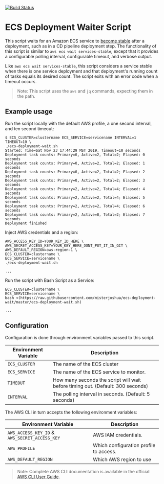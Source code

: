 [![Build Status](https://travis-ci.org/misterjoshua/ecs-deployment-wait.svg?branch=master)](https://travis-ci.org/misterjoshua/ecs-deployment-wait)

# ECS Deployment Waiter Script

This script waits for an Amazon ECS service to [become stable](https://docs.aws.amazon.com/cli/latest/reference/ecs/wait/services-stable.html) after a deployment, such as in a CD pipeline deployment step. The functionality of this script is similar to `aws ecs wait services-stable`, except that it provides a configurable polling interval, configurable timeout, and verbose output.

Like `aws ecs wait services-stable`, this script considers a service stable when there is one service deployment and that deployment's running count of tasks equals its desired count. The script exits with an error code when a timeout occurs.

> Note: This script uses the `aws` and `jq` commands, expecting them in the path.

## Example usage

Run the script locally with the default AWS profile, a one second interval, and ten second timeout:

```
$ ECS_CLUSTER=clustername ECS_SERVICE=servicename INTERVAL=1 TIMEOUT=10 \
./ecs-deployment-wait.sh
Started: Time=Sat Nov 23 17:44:29 MST 2019, Timeout=10 seconds
Deployment task counts: Primary=0, Active=2, Total=2; Elapsed: 0 seconds
Deployment task counts: Primary=0, Active=2, Total=2; Elapsed: 1 seconds
Deployment task counts: Primary=0, Active=2, Total=2; Elapsed: 2 seconds
Deployment task counts: Primary=0, Active=2, Total=2; Elapsed: 3 seconds
Deployment task counts: Primary=2, Active=2, Total=4; Elapsed: 4 seconds
Deployment task counts: Primary=2, Active=2, Total=4; Elapsed: 5 seconds
Deployment task counts: Primary=2, Active=2, Total=4; Elapsed: 6 seconds
Deployment task counts: Primary=2, Active=0, Total=2; Elapsed: 7 seconds
Deployment finished
```

Inject AWS credentials and a region:

```
AWS_ACCESS_KEY_ID=YOUR_KEY_ID_HERE \
AWS_SECRET_ACCESS_KEY=YOUR_KEY_HERE_DONT_PUT_IT_IN_GIT \
AWS_DEFAULT_REGION=aws-region-1 \
ECS_CLUSTER=clustername \
ECS_SERVICE=servicename \
./ecs-deployment-wait.sh

...
```

Run the script with Bash Script as a Service:

```
ECS_CLUSTER=clustername \
ECS_SERVICE=servicename \
bash <(https://raw.githubusercontent.com/misterjoshua/ecs-deployment-wait/master/ecs-deployment-wait.sh)

...
```

## Configuration

Configuration is done through environment variables passed to this script.

| Environment Variable | Description |
| -------------------- | ----------- |
| `ECS_CLUSTER` | The name of the ECS cluster
| `ECS_SERVICE` | The name of the ECS service to monitor.
| `TIMEOUT` | How many seconds the script will wait before timing out. (Default: 300 seconds)
| `INTERVAL` | The polling interval in seconds. (Default: 5 seconds)

The AWS CLI in turn accepts the following environment variables:

| Environment Variable | Description |
| -------------------- | ----------- |
| `AWS_ACCESS_KEY_ID` & `AWS_SECRET_ACCESS_KEY` | AWS IAM credentials.
| `AWS_PROFILE` | Which configuration profile to access.
| `AWS_DEFAULT_REGION` | Which AWS region to use

> Note: Complete AWS CLI documentation is available in the official [AWS CLI User Guide](https://docs.aws.amazon.com/cli/latest/userguide/cli-configure-envvars.html).
